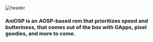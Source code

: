![header](https://capsule-render.vercel.app/api?type=waving&color=0:ffa0ec,100:b70000&height=300&section=header&fontSize=90&text=AniOSP&fontAlign=75&fontColor=ffffff&desc=for%20otakus,%20by%20otakus&descAlign=80)
### AniOSP is an AOSP-based rom that prioritizes speed and butteriness, that comes out of the box with GApps, pixel goodies, and more to come.
